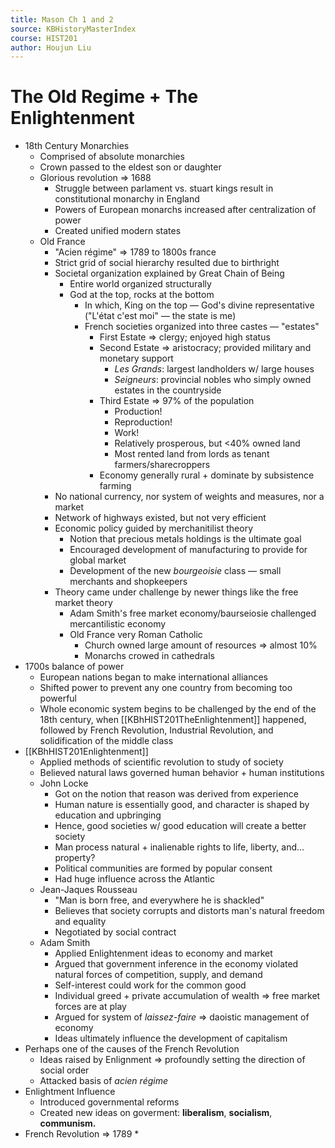 ```yaml
---
title: Mason Ch 1 and 2
source: KBHistoryMasterIndex
course: HIST201
author: Houjun Liu
---
```



# The Old Regime + The Enlightenment

* 18th Century Monarchies
	* Comprised of absolute monarchies
	* Crown passed to the eldest son or daughter
	* Glorious revolution => 1688
		* Struggle between parlament vs. stuart kings result in constitutional monarchy in England
		* Powers of European monarchs increased after centralization of power
		* Created unified modern states
	* Old France
		* "Acien régime" => 1789 to 1800s france
		* Strict grid of social hierarchy resulted due to birthright
		* Societal organization explained by Great Chain of Being
			* Entire world organized structurally
			* God at the top, rocks at the bottom
				* In which, King on the top — God's divine representative ("L'état c'est moi" — the state is me)
				* French societies organized into three castes — "estates"
					* First Estate => clergy; enjoyed high status
					* Second Estate => aristocracy; provided military and monetary support
						* *Les Grands*: largest landholders w/ large houses
						* *Seigneurs*: provincial nobles who simply owned estates in the countryside
					* Third Estate => 97% of the population
						* Production!
						* Reproduction!
						* Work!
						* Relatively prosperous, but <40% owned land
						* Most rented land from lords as tenant farmers/sharecroppers
					* Economy generally rural + dominate by subsistence farming
		* No national currency, nor system of weights and measures, nor a market
		* Network of highways existed, but not very efficient
		* Economic policy guided by merchanitilist theory     
			* Notion that precious metals holdings is the ultimate goal
			* Encouraged development of manufacturing to provide for global market
			* Development of the new *bourgeoisie* class — small merchants and shopkeepers
		* Theory came under challenge by newer things like the free market theory
			* Adam Smith's free market economy/baurseiosie challenged mercantilistic economy
			* Old France very Roman Catholic
				*  Church owned large amount of resources => almost 10% 
				*  Monarchs crowed in cathedrals
* 1700s balance of power
	* European nations began to make international alliances
	* Shifted power to prevent any one country from becoming too powerful
	* Whole economic system begins to be challenged by the end of the 18th century, when [[KBhHIST201TheEnlightenment]] happened, followed by French Revolution, Industrial Revolution, and solidification of the middle class
* [[KBhHIST201Enlightenment]] 
	* Applied methods of scientific revolution to study of society
	* Believed natural laws governed human behavior + human institutions
	* John Locke
		* Got on the notion that reason was derived from experience
		* Human nature is essentially good, and character is shaped by education and upbringing 
		* Hence, good societies w/ good education will create a better society
		* Man process natural + inalienable rights to life, liberty, and... property?
		* Political communities are formed by popular consent 
		* Had huge influence across the Atlantic
	* Jean-Jaques Rousseau
		* "Man is born free, and everywhere he is shackled" 
		* Believes that society corrupts and distorts man's natural freedom and equality
		* Negotiated by social contract
	* Adam Smith
		* Applied Enlightenment ideas to economy and market
		* Argued that government inference in the economy violated natural forces of competition, supply, and demand
		* Self-interest could work for the common good
		* Individual greed + private accumulation of wealth => free market forces are at play
		* Argued for system of *laissez-faire* => daoistic management of economy
		* Ideas ultimately influence the development of capitalism
* Perhaps one of the causes of the French Revolution
	* Ideas raised by Enlignment => profoundly setting the direction of social order
	* Attacked basis of *acien régime*
*  Enlightment Influence 
	*  Introduced governmental reforms 
	*  Created new ideas on goverment: **liberalism**, **socialism**, **communism.**
* French Revolution => 1789
	* 

